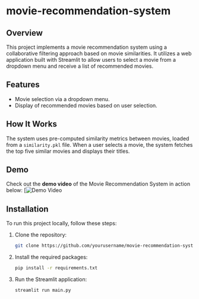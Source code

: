 # movie-recommendation-system

## Overview
This project implements a movie recommendation system using a collaborative filtering approach based on movie similarities. It utilizes a web application built with Streamlit to allow users to select a movie from a dropdown menu and receive a list of recommended movies.

## Features
- Movie selection via a dropdown menu.
- Display of recommended movies based on user selection.

## How It Works
The system uses pre-computed similarity metrics between movies, loaded from a `similarity.pkl` file. When a user selects a movie, the system fetches the top five similar movies and displays their titles.

## Demo
Check out the **demo video** of the Movie Recommendation System in action below:
[![Demo Video](https://drive.google.com/file/d/1KZivPZYWRq_AyI3VBjPLEw4tsLoICZoq/view?usp=sharing)

## Installation
To run this project locally, follow these steps:
1. Clone the repository:
   ```bash
   git clone https://github.com/yourusername/movie-recommendation-system.git
2. Install the required packages:
   ```bash
   pip install -r requirements.txt
3. Run the Streamlit application:
   ```bash
   streamlit run main.py
